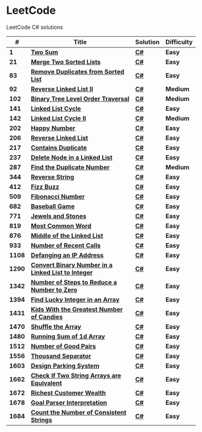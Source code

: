 # LeetCode
LeetCode C# solutions

| # | Title | Solution | Difficulty |
|---| ----- | -------- | ---------- |
|**1**| **[Two Sum](https://leetcode.com/problems/two-sum/)** | **[C#](https://github.com/ocimen/leetcode/blob/main/LeetCode/1-TwoSum.cs)** | **Easy** |
|**21**| **[Merge Two Sorted Lists](https://leetcode.com/problems/merge-two-sorted-lists/)** | **[C#](https://github.com/ocimen/leetcode/blob/main/LeetCode/21-MergeTwoSortedLists.cs)** | **Easy** |
|**83**| **[Remove Duplicates from Sorted List](https://leetcode.com/problems/remove-duplicates-from-sorted-list/)** | **[C#](https://github.com/ocimen/leetcode/blob/main/LeetCode/83-RemoveDuplicatesSortedList.cs)** | **Easy** |
|**92**| **[Reverse Linked List II](https://leetcode.com/problems/reverse-linked-list-ii/)** | **[C#](https://github.com/ocimen/leetcode/blob/main/LeetCode/92-ReverseLinkedList2.cs)** | **Medium** |
|**102**| **[Binary Tree Level Order Traversal](https://leetcode.com/problems/binary-tree-level-order-traversal/)** | **[C#](https://github.com/ocimen/leetcode/blob/main/LeetCode/102-BinaryTreeLevelOrderTraversal.cs)** | **Medium** |
|**141**| **[Linked List Cycle](https://leetcode.com/problems/linked-list-cycle/)** | **[C#](https://github.com/ocimen/leetcode/blob/main/LeetCode/141-LinkedListCycle.cs)** | **Easy** |
|**142**| **[Linked List Cycle II](https://leetcode.com/problems/linked-list-cycle-ii/)** | **[C#](https://github.com/ocimen/leetcode/blob/main/LeetCode/142-LinkedListCycleII.cs)** | **Medium** |
|**202**| **[Happy Number](https://leetcode.com/problems/happy-number/)** | **[C#](https://github.com/ocimen/leetcode/blob/main/LeetCode/202-HappyNumber.cs)** | **Easy** |
|**206**| **[Reverse Linked List](https://leetcode.com/problems/reverse-linked-list/)** | **[C#](https://github.com/ocimen/leetcode/blob/main/LeetCode/206-ReverseLinkedList.cs)** | **Easy** |
|**217**| **[Contains Duplicate](https://leetcode.com/problems/contains-duplicate/)** | **[C#](https://github.com/ocimen/leetcode/blob/main/LeetCode/217-ContainsDuplicate.cs)** | **Easy** |
|**237**| **[Delete Node in a Linked List](https://leetcode.com/problems/delete-node-in-a-linked-list/)** | **[C#](https://github.com/ocimen/leetcode/blob/main/LeetCode/237-DeleteNodeLinkedList.cs)** | **Easy** |
|**287**| **[Find the Duplicate Number](https://leetcode.com/problems/find-the-duplicate-number/)** | **[C#](https://github.com/ocimen/leetcode/blob/main/LeetCode/287-FindtheDuplicateNumber.cs)** | **Medium** |
|**344**| **[Reverse String](https://leetcode.com/problems/reverse-string/)** | **[C#](https://github.com/ocimen/leetcode/blob/main/LeetCode/344-ReverseString.cs)** | **Easy** |
|**412**| **[Fizz Buzz](https://leetcode.com/problems/fizz-buzz/)** | **[C#](https://github.com/ocimen/leetcode/blob/main/LeetCode/412-FizzBuzz.cs)** | **Easy** |
|**509**| **[Fibonacci Number](https://leetcode.com/problems/fibonacci-number/)** | **[C#](https://github.com/ocimen/leetcode/blob/main/LeetCode/509-FibonacciNumber.cs)** | **Easy** |
|**682**| **[Baseball Game](https://leetcode.com/problems/baseball-game/)** | **[C#](https://github.com/ocimen/leetcode/blob/main/LeetCode/682-BaseballGame.cs)** | **Easy** |
|**771**| **[Jewels and Stones](https://leetcode.com/problems/jewels-and-stones/)** | **[C#](https://github.com/ocimen/leetcode/blob/main/LeetCode/771-JewelsAndStones.cs)** | **Easy** |
|**819**| **[Most Common Word](https://leetcode.com/problems/most-common-word/)** | **[C#](https://github.com/ocimen/leetcode/blob/main/LeetCode/819-MostCommonWord.cs)** | **Easy** |
|**876**| **[Middle of the Linked List](https://leetcode.com/problems/middle-of-the-linked-list/)** | **[C#](https://github.com/ocimen/leetcode/blob/main/LeetCode/876-MiddleLinkedList.cs)** | **Easy** |
|**933**| **[Number of Recent Calls](https://leetcode.com/problems/number-of-recent-calls/)** | **[C#](https://github.com/ocimen/leetcode/blob/main/LeetCode/933-NumberofRecentCalls.cs)** | **Easy** |
|**1108**| **[Defanging an IP Address](https://leetcode.com/problems/defanging-an-ip-address/)** | **[C#](https://github.com/ocimen/leetcode/blob/main/LeetCode/1108-DefangingAnIPAddress.cs)** | **Easy** |
|**1290**| **[Convert Binary Number in a Linked List to Integer](https://leetcode.com/problems/convert-binary-number-in-a-linked-list-to-integer/)** | **[C#](https://github.com/ocimen/leetcode/blob/main/LeetCode/1290-ConvertBinaryNumberLinkedListInteger.cs)** | **Easy** |
|**1342**| **[Number of Steps to Reduce a Number to Zero](https://leetcode.com/problems/number-of-steps-to-reduce-a-number-to-zero/)** | **[C#](https://github.com/ocimen/leetcode/blob/main/LeetCode/1342-NumberStepsReduceNumberZero.cs)** | **Easy** |
|**1394**| **[Find Lucky Integer in an Array](https://leetcode.com/problems/find-lucky-integer-in-an-array/)** | **[C#](https://github.com/ocimen/leetcode/blob/main/LeetCode/1394-FindLuckyIntegerArray.cs)** | **Easy** |
|**1431**| **[Kids With the Greatest Number of Candies](https://leetcode.com/problems/kids-with-the-greatest-number-of-candies/)** | **[C#](https://github.com/ocimen/leetcode/blob/main/LeetCode/1431-KidsWithGreatestNumberofCandies.cs)** | **Easy** |
|**1470**| **[Shuffle the Array](https://leetcode.com/problems/shuffle-the-array/)** | **[C#](https://github.com/ocimen/leetcode/blob/main/LeetCode/1470-ShuffleArray.cs)** | **Easy** |
|**1480**| **[Running Sum of 1d Array](https://leetcode.com/problems/running-sum-of-1d-array/)** | **[C#](https://github.com/ocimen/leetcode/blob/main/LeetCode/1480-RunningSum1dArray.cs)** | **Easy** |
|**1512**| **[Number of Good Pairs](https://leetcode.com/problems/number-of-good-pairs/)** | **[C#](https://github.com/ocimen/leetcode/blob/main/LeetCode/1512-NumberGoodPairs.cs)** | **Easy** |
|**1556**| **[Thousand Separator](https://leetcode.com/problems/thousand-separator/)** | **[C#](https://github.com/ocimen/leetcode/blob/main/LeetCode/1556-ThousandSeparator.cs)** | **Easy** |
|**1603**| **[Design Parking System](https://leetcode.com/problems/design-parking-system/)** | **[C#](https://github.com/ocimen/leetcode/blob/main/LeetCode/1603-DesignParkingSystem.cs)** | **Easy** |
|**1662**| **[Check If Two String Arrays are Equivalent](https://leetcode.com/problems/check-if-two-string-arrays-are-equivalent/)** | **[C#](https://github.com/ocimen/leetcode/blob/main/LeetCode/1662-CheckIfTwoStringArraysareEquivalent.cs)** | **Easy** |
|**1672**| **[Richest Customer Wealth](https://leetcode.com/problems/richest-customer-wealth/)** | **[C#](https://github.com/ocimen/leetcode/blob/main/LeetCode/1672-RichestCustomerWealth.cs)** | **Easy** |
|**1678**| **[Goal Parser Interpretation](https://leetcode.com/problems/goal-parser-interpretation/)** | **[C#](https://github.com/ocimen/leetcode/blob/main/LeetCode/1678-GoalParserInterpretation.cs)** | **Easy** |
|**1684**| **[Count the Number of Consistent Strings](https://leetcode.com/problems/count-the-number-of-consistent-strings/)** | **[C#](https://github.com/ocimen/leetcode/blob/main/LeetCode/1684-CountNumberConsistentStrings.cs)** | **Easy** |
